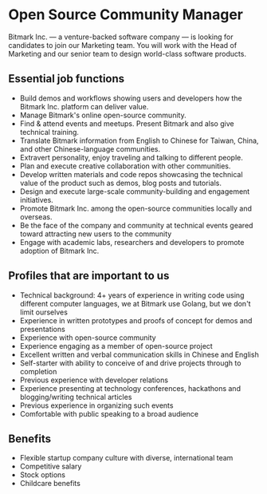 # Open Source Community Manager

Bitmark Inc. — a venture-backed software company — is looking for candidates to join our Marketing team. You will work with the Head of Marketing and our senior team to design world-class software products.

## Essential job functions

- Build demos and workflows showing users and developers how the Bitmark Inc. platform can deliver value.
- Manage Bitmark's online open-source community.
- Find & attend events and meetups. Present Bitmark and also give technical training.
- Translate Bitmark information from English to Chinese for Taiwan, China, and other Chinese-language communities.
- Extravert personality, enjoy traveling and talking to different people.
- Plan and execute creative collaboration with other communities.
- Develop written materials and code repos showcasing the technical value of the product such as demos, blog posts and tutorials.
- Design and execute large-scale community-building and engagement initiatives.
- Promote Bitmark Inc. among the open-source communities locally and overseas.
- Be the face of the company and community at technical events geared toward attracting new users to the community
- Engage with academic labs, researchers and developers to promote adoption of Bitmark Inc.

## Profiles that are important to us

- Technical background: 4+ years of experience in writing code using different computer languages, we at Bitmark use Golang, but we don't limit ourselves
- Experience in written prototypes and proofs of concept for demos and presentations
- Experience with open-source community
- Experience engaging as a member of open-source project
- Excellent written and verbal communication skills in Chinese and English
- Self-starter with ability to conceive of and drive projects through to completion
- Previous experience with developer relations
- Experience presenting at technology conferences, hackathons and blogging/writing technical articles
- Previous experience in organizing such events
- Comfortable with public speaking to a broad audience

## Benefits

- Flexible startup company culture with diverse, international team
- Competitive salary
- Stock options
- Childcare benefits
